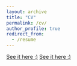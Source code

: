 ```yaml
---
layout: archive
title: "CV"
permalink: /cv/
author_profile: true
redirect_from:
  - /resume
---
```


[See it here :)](http://byungjunkim.github.io/files/김병준_CV.pdf)
<a href="http://byungjunkim.github.io/files/김병준_CV.pdf" target="_blank"> See it here :) </a>